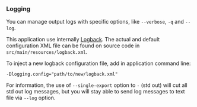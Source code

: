 ### Logging

You can manage output logs with specific options, like `--verbose`, `-q` and `--log`.

This application use internally [Logback](https://logback.qos.ch/). The actual and default configuration XML file can be found on source code in `src/main/resources/logback.xml`.

To inject a new logback configuration file, add in application command line:

```
-Dlogging.config="path/to/new/logback.xml"
```

For information, the use of `--single-export` option to `-` (std out) will cut all std out log messages, but you will stay able to send log messages to text file via `--log` option.
